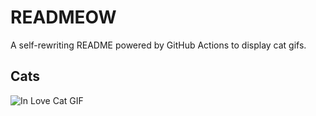 # READMEOW

A self-rewriting README powered by GitHub Actions to display cat gifs.

## Cats

![In Love Cat GIF](https://media0.giphy.com/media/v1.Y2lkPTlhY2QwMmRhcXQwZHh5bnA0am54ZGdma2hoN3Bod3Z1cTY2bmF3ZjI3ajZrOHZhOSZlcD12MV9naWZzX3NlYXJjaCZjdD1n/MDJ9IbxxvDUQM/200.gif)
